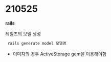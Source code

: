 210525
===============
<b>rails</b>

레일즈의 모델 생성 

``` dart
 rails generate model 모델명
```
- 이미지의 경우 ActiveStorage gem을 이용해야함

